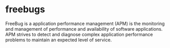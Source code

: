 # freebugs
FreeBug is a  application performance management (APM) is the monitoring and management of performance and availability of software applications. APM strives to detect and diagnose complex application performance problems to maintain an expected level of service. 
